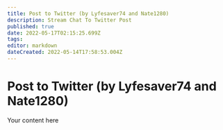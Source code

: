 ```yaml
---
title: Post to Twitter (by Lyfesaver74 and Nate1280)
description: Stream Chat To Twitter Post
published: true
date: 2022-05-17T02:15:25.699Z
tags: 
editor: markdown
dateCreated: 2022-05-14T17:58:53.004Z
---
```


# Post to Twitter (by Lyfesaver74 and Nate1280)
Your content here
